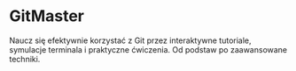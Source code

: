 # GitMaster

Naucz się efektywnie korzystać z Git przez interaktywne tutoriale, symulacje terminala i praktyczne ćwiczenia. Od podstaw po zaawansowane techniki. 
